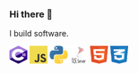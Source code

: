 ### Hi there 👋

I build software.

<p float="left">
  <img width="32" height="32" src="https://github.com/kaidx3/kaidx3/blob/main/c--4.svg">
  <img width="32" height="32" src="https://github.com/kaidx3/kaidx3/blob/main/logo-javascript.svg">
  <img width="32" height="32" src="https://github.com/kaidx3/kaidx3/blob/main/python-5.svg">
  <img width="32" height="32" src="https://github.com/kaidx3/kaidx3/blob/main/microsoft-sql-server-1.svg">
  <img width="32" height="32" src="https://github.com/kaidx3/kaidx3/blob/main/html-1.svg">
  <img width="32" height="32" src="https://github.com/kaidx3/kaidx3/blob/main/css-3.svg">
</p>
<!--
**KaidenX04/KaidenX04** is a ✨ _special_ ✨ repository because its `README.md` (this file) appears on your GitHub profile.

Here are some ideas to get you started:

- 🔭 I’m currently working on ...
- 🌱 I’m currently learning ...
- 👯 I’m looking to collaborate on ...
- 🤔 I’m looking for help with ...
- 💬 Ask me about ...
- 📫 How to reach me: ...
- 😄 Pronouns: ...
- ⚡ Fun fact: ...
-->
